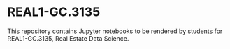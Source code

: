 # REAL1-GC.3135
This repository contains Jupyter notebooks to be rendered by students for REAL1-GC.3135, Real Estate Data Science.
